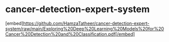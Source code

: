 # cancer-detection-expert-system


[embed]https://github.com/HamzaTatheer/cancer-detection-expert-system/raw/main/Exploring%20Deep%20Learning%20Models%20for%20Cancer%20Detection%20and%20Classification.pdf[/embed]
